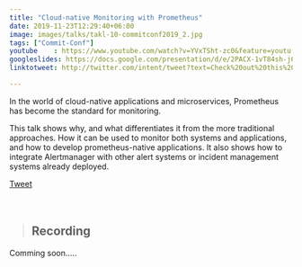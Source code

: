 ```yaml
---
title: "Cloud-native Monitoring with Prometheus"
date: 2019-11-23T12:29:40+06:00
image: images/talks/takl-10-commitconf2019_2.jpg
tags: ["Commit-Conf"]
youtube    : https://www.youtube.com/watch?v=YVxTSht-zc0&feature=youtu.be&t=10332
googleslides: https://docs.google.com/presentation/d/e/2PACX-1vT84sh-j6N2oQ6NiQvJYtUMpnezYtPjrashhj0DWCsSMl82ZhL5Gv5GQG9-CHdxxI7DmXxYXuF29ZOF/embed?start=false&loop=false&delayms=3000
linktotweet: http://twitter.com/intent/tweet?text=Check%20out%20this%20talk:%20“Cloud-native%20monitoring%20with%20Prometheus”%20by%20%40beatrizmrg%20%23PrometheusIO%20%23commitconf&url=https://b3a.dev/talks/commit-conf-2019/

---
```

In the world of cloud-native applications and microservices, Prometheus has become the standard for monitoring.

This talk shows why, and what differentiates it from the more traditional approaches. How it can be used to monitor both systems and applications, and how to develop prometheus-native applications. It also shows how to integrate Alertmanager with other alert systems or incident management systems already deployed.
<div class="blog-content singleiconp">
    <a href="http://twitter.com/intent/tweet?text=Check%20out%20this%20talk:%20“Cloud-native%20monitoring%20with%20Prometheus”%20by%20%40beatrizmrg%20%23PrometheusIO%20%23commitconf&url=https://b3a.dev/talks/commit-conf-2019/" target="_blank" class="talklisticons btn btn-dafault btn-details hvr-bounce-to-right"><i class="ion-social-twitter"></i> Tweet</a>
</div>

<br/>
<br/>

> ## Recording
Comming soon.....

<br/>
